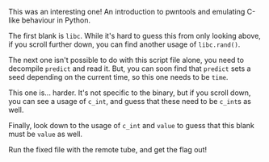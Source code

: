 
This was an interesting one! An introduction to pwntools and emulating C-like behaviour in Python.

The first blank is `libc`.
While it's hard to guess this from only looking above,
if you scroll further down, you can find another usage of `libc.rand()`.


The next one isn't possible to do with this script file alone,
you need to decompile `predict` and read it.
But, you can soon find that `predict` sets a seed depending on the current time,
so this one needs to be `time`.


This one is... harder.
It's not specific to the binary, but if you scroll down, 
you can see a usage of `c_int`, and guess that these need to be `c_int`s as well.


Finally, look down to the usage of `c_int` and `value` to guess that
this blank must be `value` as well.


Run the fixed file with the remote tube, and get the flag out!
